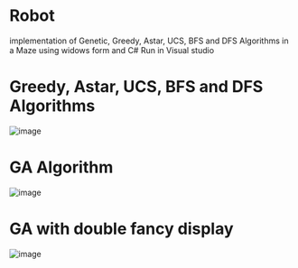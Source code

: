 # Robot
implementation of Genetic, Greedy, Astar, UCS, BFS and DFS Algorithms in a Maze using widows form and C#
Run in Visual studio
# Greedy, Astar, UCS, BFS and DFS Algorithms
![image](https://user-images.githubusercontent.com/57709260/149826432-42498158-292f-4501-b5b0-975f24090585.png)
# GA Algorithm
![image](https://user-images.githubusercontent.com/57709260/149827098-1ba16b96-23bd-42e2-95aa-96452b4c98cd.png)
# GA with double fancy display
![image](https://user-images.githubusercontent.com/57709260/149827212-f1293ab6-3334-4acc-85b3-d89a320b3c2f.png)
